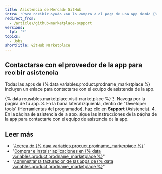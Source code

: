 ```yaml
---
title: Asistencia de Mercado GitHub
intro: 'Para recibir ayuda con la compra o el pago de una app desde {% data variables.product.prodname_marketplace %}, contáctate con {% data variables.contact.contact_support %}. Para recibir ayuda con el uso de una app {% data variables.product.prodname_marketplace %}, contáctate con el proveedor de la app.'
redirect_from:
  - /articles/github-marketplace-support
versions:
  fpt: '*'
topics:
  - Jobs
shortTitle: GitHub Marketplace
---
```



## Contactarse con el proveedor de la app para recibir asistencia

Todas las apps de {% data variables.product.prodname_marketplace %} incluyen un enlace para contactarse con el equipo de asistencia de la app.

{% data reusables.marketplace.visit-marketplace %}
2. Navega por la página de tu app.
3. En la barra lateral izquierda, dentro de "Developer tools" (Herramientas del programador), haz clic en **Support** (Asistencia).
4. En la página de asistencia de la app, sigue las instrucciones de la página de la app para contactarte con el equipo de asistencia de la app.

## Leer más

- "[Acerca de {% data variables.product.prodname_marketplace %}](/articles/about-github-marketplace)"
- "[Comprar e instalar aplicaciones en {% data variables.product.prodname_marketplace %}](/articles/purchasing-and-installing-apps-in-github-marketplace)"
- "[Administrar la facturación de las apps de {% data variables.product.prodname_marketplace %}](/articles/managing-billing-for-github-marketplace-apps)"
